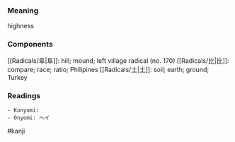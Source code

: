 ### Meaning

highness

### Components

[[Radicals/阜|阜]]: hill; mound; left village radical (no. 170) [[Radicals/比|比]]: compare; race; ratio; Philipines [[Radicals/土|土]]: soil; earth; ground; Turkey

### Readings

```
- Kunyomi: 
- Onyomi: ヘイ
```

#kanji